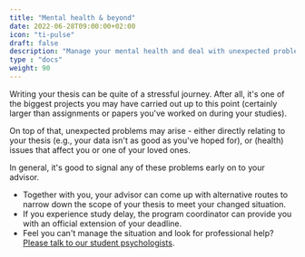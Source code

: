 ```yaml
---
title: "Mental health & beyond"
date: 2022-06-28T09:00:00+02:00
icon: "ti-pulse"
draft: false
description: "Manage your mental health and deal with unexpected problems during your thesis"
type : "docs"
weight: 90
---
```


Writing your thesis can be quite of a stressful journey. After all, it's one of the biggest projects you may have carried out up to this point (certainly larger than assignments or papers you've worked on during your studies).

On top of that, unexpected problems may arise - either directly relating to your thesis (e.g., your data isn't as good as you've hoped for), or (health) issues that affect you or one of your loved ones.

In general, it's good to signal any of these problems early on to your advisor.

- Together with you, your advisor can come up with alternative routes to narrow down the scope of your thesis to meet your changed situation.
- If you experience study delay, the program coordinator can provide you with an official extension of your deadline. 
- Feel you can't manage the situation and look for professional help? [Please talk to our student psychologists](support).
